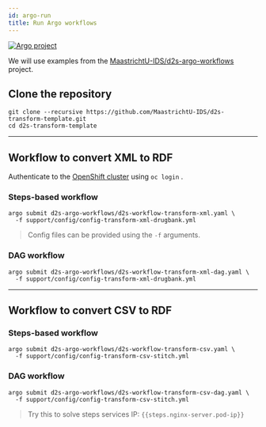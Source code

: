 ```yaml
---
id: argo-run
title: Run Argo workflows
---
```


[![Argo project](/dsri-documentation/img/argo-logo.png)](https://argoproj.github.io/argo/)

We will use examples from the [MaastrichtU-IDS/d2s-argo-workflows](https://github.com/MaastrichtU-IDS/d2s-argo-workflows) project.

## Clone the repository

```shell
git clone --recursive https://github.com/MaastrichtU-IDS/d2s-transform-template.git
cd d2s-transform-template
```

---

## Workflow to convert XML to RDF

Authenticate to the [OpenShift cluster](https://app.dsri.unimaas.nl:8443/) using `oc login` .

### Steps-based workflow

```shell
argo submit d2s-argo-workflows/d2s-workflow-transform-xml.yaml \
  -f support/config/config-transform-xml-drugbank.yml
```

> Config files can be provided using the `-f` arguments.

### DAG workflow

```shell
argo submit d2s-argo-workflows/d2s-workflow-transform-xml-dag.yaml \
  -f support/config/config-transform-xml-drugbank.yml
```

---

## Workflow to convert CSV to RDF

### Steps-based workflow

```shell
argo submit d2s-argo-workflows/d2s-workflow-transform-csv.yaml \
  -f support/config/config-transform-csv-stitch.yml
```

### DAG workflow

```shell
argo submit d2s-argo-workflows/d2s-workflow-transform-csv-dag.yaml \
  -f support/config/config-transform-csv-stitch.yml
```

> Try this to solve steps services IP: `{{steps.nginx-server.pod-ip}}`
